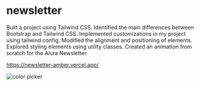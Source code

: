 # newsletter

Built a project using Tailwind CSS.
Identified the main differences between Bootstrap and Tailwind CSS.
Implemented customizations in my project using tailwind.config.
Modified the alignment and positioning of elements.
Explored styling elements using utility classes.
Created an animation from scratch for the Alura Newsletter.

https://newsletter-amber.vercel.app/

![color picker](https://media.giphy.com/media/v1.Y2lkPTc5MGI3NjExMDE0NzJlM2UwOWIxNTJmNTE4MTVkZDZkZTdiOWRjZTNkMjUxY2MyMSZlcD12MV9pbnRlcm5hbF9naWZzX2dpZklkJmN0PWc/xuBshheA9BKZbbctpD/giphy.gif)
